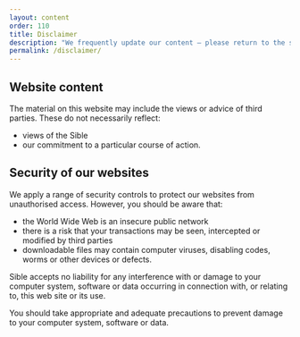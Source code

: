 ```yaml
---
layout: content
order: 110
title: Disclaimer
description: "We frequently update our content — please return to the site as required to ensure you have the latest advice."
permalink: /disclaimer/
---
```


## Website content

The material on this website may include the views or advice of third parties.  These do not necessarily reflect:

* views of the Sible
* our commitment to a particular course of action.

## Security of our websites

We apply a range of security controls to protect our websites from unauthorised access. However, you should be aware that:

* the World Wide Web is an insecure public network
* there is a risk that your transactions may be seen, intercepted or modified by third parties
* downloadable files may contain computer viruses, disabling codes, worms or other devices or defects.

Sible accepts no liability for any interference with or damage to your computer system, software or data occurring in connection with, or relating to, this web site or its use. 

You should take appropriate and adequate precautions to prevent damage to your computer system, software or data.